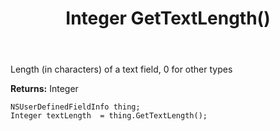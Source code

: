 ﻿---
uid: crmscript_ref_NSUserDefinedFieldInfo_GetTextLength
title: Integer GetTextLength()
intellisense: NSUserDefinedFieldInfo.GetTextLength
keywords: NSUserDefinedFieldInfo, GetTextLength
so.topic: reference
---

Length (in characters) of a text field, 0 for other types

**Returns:** Integer


```crmscript
NSUserDefinedFieldInfo thing;
Integer textLength  = thing.GetTextLength();
```


